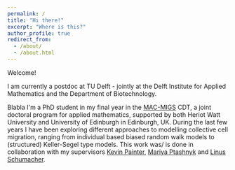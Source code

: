 ```yaml
---
permalink: /
title: "Hi there!"
excerpt: "Where is this?"
author_profile: true
redirect_from: 
  - /about/
  - /about.html
---
```


Welcome! 

I am currently a postdoc at TU Delft - jointly at the Delft Institute for Applied Mathematics and the Department of Biotechnology. 

Blabla I'm a PhD student in my final year in the [MAC-MIGS](https://www.mac-migs.ac.uk/) CDT, a joint doctoral program for applied mathematics, supported by both Heriot Watt University and University of Edinburgh in Edinburgh, UK. During the last few years I have been exploring different approaches to modelling collective cell migration, ranging from individual based biased random walk models to (structured) Keller-Segel type models. This work was/ is done in collaboration with my supervisors [Kevin Painter](https://www.polito.it/en/staff?p=kevin.painter), [Mariya Ptashnyk](https://www.macs.hw.ac.uk/~mp91/) and [Linus Schumacher](https://www.ed.ac.uk/regenerative-medicine/research/linus-schumacher).
